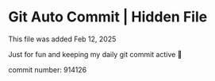 # Git Auto Commit | Hidden File

This file was added Feb 12, 2025

Just for fun and keeping my daily git commit active 🤪

commit number: 914126

